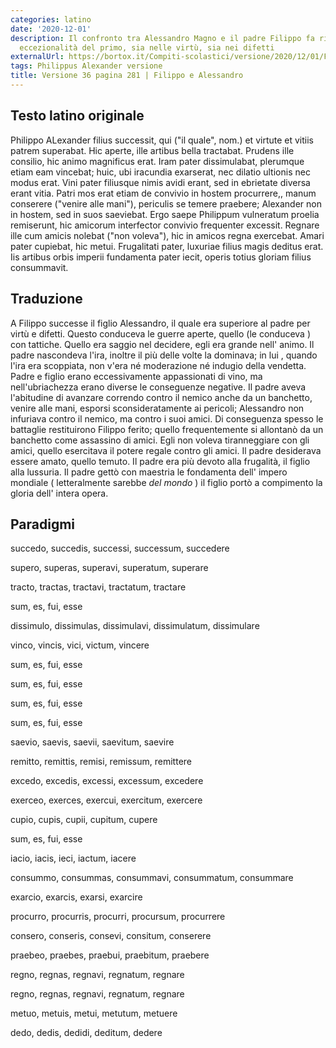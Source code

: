 ```yaml
---
categories: latino
date: '2020-12-01'
description: Il confronto tra Alessandro Magno e il padre Filippo fa risaltare l'
  eccezionalità del primo, sia nelle virtù, sia nei difetti
externalUrl: https://bortox.it/Compiti-scolastici/versione/2020/12/01/Filippo-e-Alessandro.html
tags: Philippus Alexander versione
title: Versione 36 pagina 281 | Filippo e Alessandro
---
```


## Testo latino originale

Philippo ALexander filius successit, qui ("il quale", nom.) et virtute et vitiis patrem superabat. Hic aperte, ille artibus bella tractabat. Prudens ille consilio, hic animo magnificus erat. Iram pater dissimulabat, plerumque etiam eam vincebat; huic, ubi iracundia exarserat, nec dilatio ultionis nec modus erat. Vini pater filiusque nimis avidi erant, sed in ebrietate diversa erant vitia. Patri mos erat etiam de convivio in hostem procurrere,, manum conserere ("venire alle mani"), periculis se temere praebere; Alexander non in hostem, sed in suos saeviebat. Ergo saepe Philippum vulneratum proelia remiserunt, hic amicorum interfector convivio frequenter excessit. Regnare ille cum amicis nolebat ("non voleva"), hic in amicos regna exercebat. Amari pater cupiebat, hic metui. Frugalitati pater, luxuriae filius magis deditus erat. Iis artibus orbis imperii fundamenta pater iecit, operis totius gloriam filius consummavit.

## Traduzione

A Filippo successe il figlio Alessandro, il quale era superiore al padre per virtù e difetti. Questo conduceva le guerre aperte, quello (le conduceva ) con tattiche. Quello era saggio nel decidere, egli era grande nell' animo. Il padre nascondeva l'ira, inoltre il più delle volte la dominava;  in lui , quando l'ira era scoppiata, non v'era né moderazione né indugio della vendetta. Padre e figlio erano eccessivamente appassionati di vino, ma nell'ubriachezza erano diverse le conseguenze negative. Il padre aveva l'abitudine di avanzare correndo contro il nemico anche da un banchetto, venire alle mani, esporsi sconsideratamente ai pericoli; Alessandro non infuriava contro il nemico, ma contro i suoi amici. Di conseguenza spesso le battaglie restituirono Filippo ferito; quello frequentemente si allontanò da un banchetto come assassino di amici. Egli non voleva tiranneggiare con gli amici, quello esercitava il potere regale contro gli amici. Il padre desiderava essere amato, quello temuto. Il padre era più devoto alla frugalità, il figlio alla lussuria. Il padre gettò con maestria le fondamenta dell' impero mondiale ( letteralmente sarebbe _del mondo_ ) il figlio portò a compimento la gloria dell' intera opera.

## Paradigmi

succedo, succedis, successi, successum, succedere

supero, superas, superavi, superatum, superare

tracto, tractas, tractavi, tractatum, tractare

sum, es, fui, esse

dissimulo, dissimulas, dissimulavi, dissimulatum, dissimulare

vinco, vincis, vici, victum, vincere

sum, es, fui, esse

sum, es, fui, esse

sum, es, fui, esse

sum, es, fui, esse

saevio, saevis, saevii, saevitum, saevire

remitto, remittis, remisi, remissum, remittere

excedo, excedis, excessi, excessum, excedere

exerceo, exerces, exercui, exercitum, exercere

cupio, cupis, cupii, cupitum, cupere

sum, es, fui, esse

iacio, iacis, ieci, iactum, iacere

consummo, consummas, consummavi, consummatum, consummare

exarcio, exarcis, exarsi, exarcire

procurro, procurris, procurri, procursum, procurrere

consero, conseris, consevi, consitum, conserere

praebeo, praebes, praebui, praebitum, praebere

regno, regnas, regnavi, regnatum, regnare

regno, regnas, regnavi, regnatum, regnare

metuo, metuis, metui, metutum, metuere

dedo, dedis, dedidi, deditum, dedere